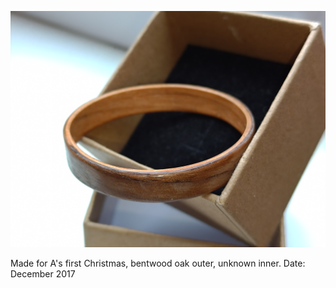 ![oak_childrens_bracelet](images/oak_childrens_bracelet.jpg)

Made for A's first Christmas, bentwood oak outer, unknown inner.
Date: December 2017